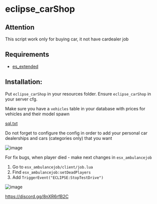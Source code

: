 # eclipse_carShop

## Attention
This script work only for buying car, it not have cardealer job

## Requirements
- [es_extended](https://github.com/esx-framework/es_extended/tree/v1-final)

## Installation:
Put `eclipse_carShop` in your resources folder.
Ensure `eclipse_carShop` in your server cfg.

Make sure you have a `vehicles` table in your database with prices for vehicles and their model spawn

[sql.txt](https://github.com/douglasprod/eclipse_carShop/files/6840069/sql.txt)


Do not forget to configure the config in order to add your personal car dealerships and cars (categories only) that you want

![image](https://user-images.githubusercontent.com/36680471/126147048-b9c417d7-6451-4b2a-8610-f239f11bab1b.png)


For fix bugs, when player died - make next changes in `esx_ambulancejob`

1. Go to `esx_ambulancejob/client/job.lua`
2. Find `esx_ambulancejob:setDeadPlayers`
3. Add `TriggerEvent("ECLIPSE:StopTestDrive")`

![image](https://user-images.githubusercontent.com/36680471/126147302-5f3432fc-3ec3-40c1-8115-0a16398d9ae4.png)


https://discord.gg/8nXR6rfB2C

